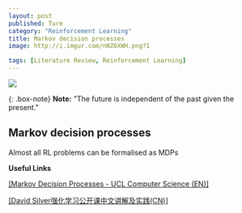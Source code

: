 ```yaml
---
layout: post
published: Ture
category: "Reinforcement Learning"
title: Markov decision processes
image: http://i.imgur.com/nNZ6XWH.png?1

tags: [Literature Review, Reinforcement Learning]
---
```


![](http://i.imgur.com/nNZ6XWH.png?1) 

{: .box-note}
**Note:** "The future is independent of the past given the present."



## Markov decision processes

Almost all RL problems can be formalised as MDPs

**Useful Links**

[[Markov Decision Processes - UCL Computer Science (EN)]](http://www0.cs.ucl.ac.uk/staff/d.silver/web/Teaching_files/MDP.pdf)

[[David Silver强化学习公开课中文讲解及实践(CN)]](https://zhuanlan.zhihu.com/p/28084942)